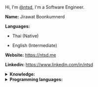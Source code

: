 Hi, I'm [@ntsd](https://github.com/ntsd), I'm a Software Engineer.

**Name:**  Jirawat Boonkumnerd

**Languages:**

- Thai (Native)

- English (Intermediate)

**Website:** <https://ntsd.me>

**Linkedin:** <https://www.linkedin.com/in/ntsd>

<details>
<summary>
  <b>Knowledge:</b>
</summary>

- Front-end Development (Web, Mobile)

- Back-end Development (API, Database, Security)

- Infrastructure and Cloud Service

- Algorithms and Data Structures

- Image Processing, Machine Learning, Deep Learning

- Software development process

</details>

<details>
<summary>
  <b>Programming languages:</b>
</summary>
  
- **Advanced:** Python, JavaScript/Typescript, Java

- **Intermediate:** Bash/Shell, C#, C++

</details>
